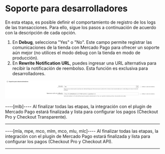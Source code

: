 # Soporte para desarrolladores

En esta etapa, es posible definir el comportamiento de registro de los logs de las transacciones. Para ello, sigue los pasos a continuación de acuerdo con la descripción de cada opción.

1. En **Debug**, selecciona "Yes" o "No". Este campo permite registrar las comunicaciones de la tienda con Mercado Pago para ofrecer un soporte aún mejor (no utilices el modo debug con la tienda en modo de producción).
2. En **Rewrite Notification URL**, puedes ingresar una URL alternativa para recibir la notificación de reembolso. Esta función es exclusiva para desarrolladores.

![Support](/images/magento-two/suporte_para_devs.png)

----[mlb]----
Al finalizar todas las etapas, la integración con el plugin de Mercado Pago estará finalizada y lista para configurar los pagos (Checkout Pro y Checkout Transparente).

------------
----[mla, mpe, mco, mlm, mco, mlu, mlc]----
Al finalizar todas las etapas, la integración con el plugin de Mercado Pago estará finalizada y lista para configurar los pagos (Checkout Pro y Checkout API).

------------
